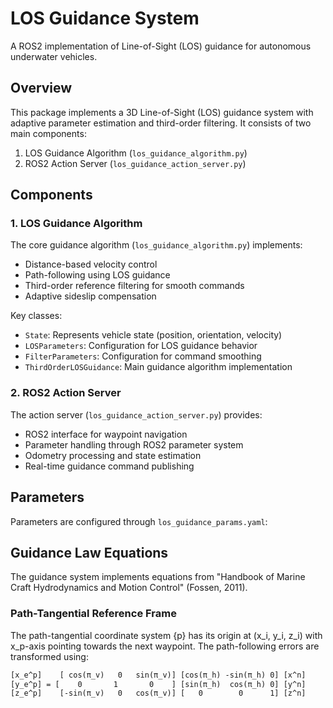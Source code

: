 # LOS Guidance System
A ROS2 implementation of Line-of-Sight (LOS) guidance for autonomous underwater vehicles.

## Overview
This package implements a 3D Line-of-Sight (LOS) guidance system with adaptive parameter estimation and third-order filtering. It consists of two main components:

1. LOS Guidance Algorithm (`los_guidance_algorithm.py`)
2. ROS2 Action Server (`los_guidance_action_server.py`)

## Components

### 1. LOS Guidance Algorithm
The core guidance algorithm (`los_guidance_algorithm.py`) implements:
- Distance-based velocity control
- Path-following using LOS guidance
- Third-order reference filtering for smooth commands
- Adaptive sideslip compensation

Key classes:
- `State`: Represents vehicle state (position, orientation, velocity)
- `LOSParameters`: Configuration for LOS guidance behavior
- `FilterParameters`: Configuration for command smoothing
- `ThirdOrderLOSGuidance`: Main guidance algorithm implementation

### 2. ROS2 Action Server
The action server (`los_guidance_action_server.py`) provides:
- ROS2 interface for waypoint navigation
- Parameter handling through ROS2 parameter system
- Odometry processing and state estimation
- Real-time guidance command publishing

## Parameters
Parameters are configured through `los_guidance_params.yaml`:

## Guidance Law Equations

The guidance system implements equations from "Handbook of Marine Craft Hydrodynamics and Motion Control" (Fossen, 2011).

### Path-Tangential Reference Frame
The path-tangential coordinate system {p} has its origin at (x_i, y_i, z_i) with x_p-axis pointing towards the next waypoint. The path-following errors are transformed using:

```latex
[x_e^p]    [ cos(π_v)   0   sin(π_v)] [cos(π_h) -sin(π_h) 0] [x^n]
[y_e^p] = [    0       1       0    ] [sin(π_h)  cos(π_h) 0] [y^n]
[z_e^p]    [-sin(π_v)   0   cos(π_v)] [   0        0      1] [z^n]
